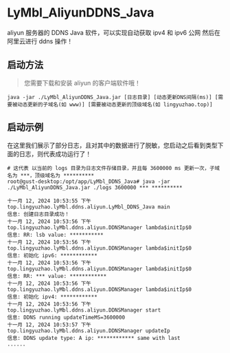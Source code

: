 # LyMbl_AliyunDDNS_Java

aliyun 服务器的 DDNS Java 软件，可以实现自动获取 ipv4 和 ipv6 公网 然后在阿里云进行 ddns 操作！

## 启动方法

> 您需要下载和安装 aliyun 的客户端软件哦！

```shell
java -jar ./LyMbl_AliyunDDNS_Java.jar [日志目录] [动态更新DNS间隔(ms)] [需要被动态更新的子域名(如 www)] [需要被动态更新的顶级域名(如 lingyuzhao.top)]
```

## 启动示例

在这里我们展示了部分日志，且对其中的数据进行了脱敏，您启动之后看到类型下面的日志，则代表成功运行了！

```
# 这代表 以当前的 logs 目录为日志文件存储目录，并且每 3600000 ms 更新一次，子域名为 ***，顶级域名为 **********
root@gust-desktop:/opt/app/LyMbl_DDNS_Java# java -jar ./LyMbl_AliyunDDNS_Java.jar ./logs 3600000 *** **********

十一月 12, 2024 10:53:55 下午 top.lingyuzhao.lyMbl.ddns.aliyun.LyMbl_DDNS_Java main
信息: 创建日志目录成功！
十一月 12, 2024 10:53:56 下午 top.lingyuzhao.lyMbl.ddns.aliyun.DDNSManager lambda$initIp$0
信息: RR: lsb value: ***********  
十一月 12, 2024 10:53:56 下午 top.lingyuzhao.lyMbl.ddns.aliyun.DDNSManager lambda$initIp$0
信息: 初始化 ipv6: ************
十一月 12, 2024 10:53:56 下午 top.lingyuzhao.lyMbl.ddns.aliyun.DDNSManager lambda$initIp$0
信息: RR: *** value: ************
十一月 12, 2024 10:53:56 下午 top.lingyuzhao.lyMbl.ddns.aliyun.DDNSManager lambda$initIp$0
信息: 初始化 ipv4: ************
十一月 12, 2024 10:53:56 下午 top.lingyuzhao.lyMbl.ddns.aliyun.DDNSManager start
信息: DDNS running updateTimeMS=3600000
十一月 12, 2024 10:53:57 下午 top.lingyuzhao.lyMbl.ddns.aliyun.DDNSManager updateIp
信息: DDNS update type: A ip: ************ same with last
......
```